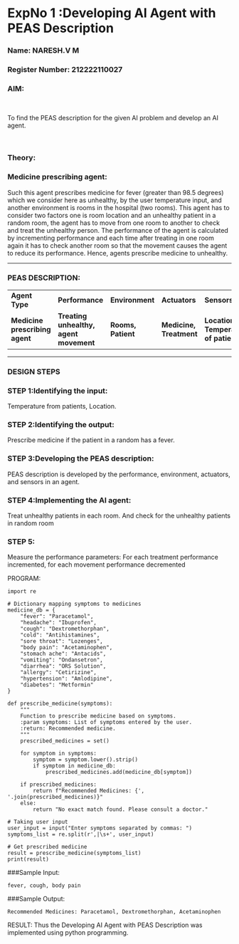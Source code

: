 <h1>ExpNo 1 :Developing AI Agent with PEAS Description</h1>
<h3>Name: NARESH.V M</h3>
<h3>Register Number: 212222110027</h3>


<h3>AIM:</h3>
<br>
<p>To find the PEAS description for the given AI problem and develop an AI agent.</p>
<br>
<h3>Theory:</h3>
<h3>Medicine prescribing agent:</h3>
<p>Such this agent prescribes medicine for fever (greater than 98.5 degrees) which we consider here as unhealthy, by the user temperature input, and another environment is rooms in the hospital (two rooms). This agent has to consider two factors one is room location and an unhealthy patient in a random room, the agent has to move from one room to another to check and treat the unhealthy person. The performance of the agent is calculated by incrementing performance and each time after treating in one room again it has to check another room so that the movement causes the agent to reduce its performance. Hence, agents prescribe medicine to unhealthy.</p>
<hr>
<h3>PEAS DESCRIPTION:</h3>
<table>
  <tr>
    <td><strong>Agent Type</strong></td>
    <td><strong>Performance</strong></td>
     <td><strong>Environment</strong></td>
    <td><strong>Actuators</strong></td>
    <td><strong>Sensors</strong></td>
  </tr>
    <tr>
    <td><strong>Medicine prescribing agent</strong></td>
    <td><strong>Treating unhealthy, agent movement</strong></td>
     <td><strong>Rooms, Patient</strong></td>
    <td><strong>Medicine, Treatment</strong></td>
    <td><strong>Location, Temperature of patient</strong></td>
  </tr>
</table>
<hr>
<H3>DESIGN STEPS</H3>
<h3>STEP 1:Identifying the input:</h3>
<p>Temperature from patients, Location.</p>
<h3>STEP 2:Identifying the output:</h3>
<p>Prescribe medicine if the patient in a random has a fever.</p>
<h3>STEP 3:Developing the PEAS description:</h3>
<p>PEAS description is developed by the performance, environment, actuators, and sensors in an agent.</p>
<h3>STEP 4:Implementing the AI agent:</h3>
<p>Treat unhealthy patients in each room. And check for the unhealthy patients in random room</p>
<h3>STEP 5:</h3>
<p>Measure the performance parameters: For each treatment performance incremented, for each movement performance decremented</p>

PROGRAM:
```
import re

# Dictionary mapping symptoms to medicines
medicine_db = {
    "fever": "Paracetamol",
    "headache": "Ibuprofen",
    "cough": "Dextromethorphan",
    "cold": "Antihistamines",
    "sore throat": "Lozenges",
    "body pain": "Acetaminophen",
    "stomach ache": "Antacids",
    "vomiting": "Ondansetron",
    "diarrhea": "ORS Solution",
    "allergy": "Cetirizine",
    "hypertension": "Amlodipine",
    "diabetes": "Metformin"
}

def prescribe_medicine(symptoms):
    """
    Function to prescribe medicine based on symptoms.
    :param symptoms: List of symptoms entered by the user.
    :return: Recommended medicine.
    """
    prescribed_medicines = set()
    
    for symptom in symptoms:
        symptom = symptom.lower().strip()
        if symptom in medicine_db:
            prescribed_medicines.add(medicine_db[symptom])

    if prescribed_medicines:
        return f"Recommended Medicines: {', '.join(prescribed_medicines)}"
    else:
        return "No exact match found. Please consult a doctor."

# Taking user input
user_input = input("Enter symptoms separated by commas: ")
symptoms_list = re.split(r',|\s+', user_input)

# Get prescribed medicine
result = prescribe_medicine(symptoms_list)
print(result)
```
###Sample Input:
```
fever, cough, body pain
```
###Sample Output:
```
Recommended Medicines: Paracetamol, Dextromethorphan, Acetaminophen
```


RESULT:  Thus the Developing AI Agent with PEAS Description was implemented using python programming.
